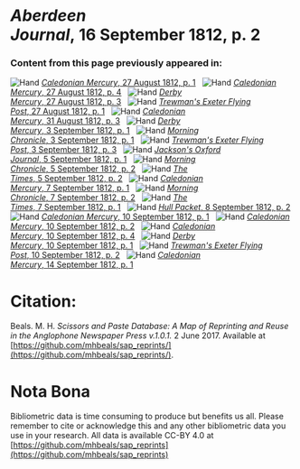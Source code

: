 # *Aberdeen Journal*, 16 September 1812, p. 2  
  
### Content from this page previously appeared in:  
![Hand](http://scissorsandpaste.net/wp-content/uploads/2017/06/smallhandpointer.png) [*Caledonian Mercury*, 27 August 1812, p. 1](https://mhbeals.github.io/sap_html/Caledonian-Mercury/Caledonian-Mercury-27-August-1812-p-1)  
![Hand](http://scissorsandpaste.net/wp-content/uploads/2017/06/smallhandpointer.png) [*Caledonian Mercury*, 27 August 1812, p. 4](https://mhbeals.github.io/sap_html/Caledonian-Mercury/Caledonian-Mercury-27-August-1812-p-4)  
![Hand](http://scissorsandpaste.net/wp-content/uploads/2017/06/smallhandpointer.png) [*Derby Mercury*, 27 August 1812, p. 3](https://mhbeals.github.io/sap_html/Derby-Mercury/Derby-Mercury-27-August-1812-p-3)  
![Hand](http://scissorsandpaste.net/wp-content/uploads/2017/06/smallhandpointer.png) [*Trewman's Exeter Flying Post*, 27 August 1812, p. 1](https://mhbeals.github.io/sap_html/Trewman's-Exeter-Flying-Post/Trewman's-Exeter-Flying-Post-27-August-1812-p-1)  
![Hand](http://scissorsandpaste.net/wp-content/uploads/2017/06/smallhandpointer.png) [*Caledonian Mercury*, 31 August 1812, p. 3](https://mhbeals.github.io/sap_html/Caledonian-Mercury/Caledonian-Mercury-31-August-1812-p-3)  
![Hand](http://scissorsandpaste.net/wp-content/uploads/2017/06/smallhandpointer.png) [*Derby Mercury*, 3 September 1812, p. 1](https://mhbeals.github.io/sap_html/Derby-Mercury/Derby-Mercury-3-September-1812-p-1)  
![Hand](http://scissorsandpaste.net/wp-content/uploads/2017/06/smallhandpointer.png) [*Morning Chronicle*, 3 September 1812, p. 1](https://mhbeals.github.io/sap_html/Morning-Chronicle/Morning-Chronicle-3-September-1812-p-1)  
![Hand](http://scissorsandpaste.net/wp-content/uploads/2017/06/smallhandpointer.png) [*Trewman's Exeter Flying Post*, 3 September 1812, p. 3](https://mhbeals.github.io/sap_html/Trewman's-Exeter-Flying-Post/Trewman's-Exeter-Flying-Post-3-September-1812-p-3)  
![Hand](http://scissorsandpaste.net/wp-content/uploads/2017/06/smallhandpointer.png) [*Jackson's Oxford Journal*, 5 September 1812, p. 1](https://mhbeals.github.io/sap_html/Jackson's-Oxford-Journal/Jackson's-Oxford-Journal-5-September-1812-p-1)  
![Hand](http://scissorsandpaste.net/wp-content/uploads/2017/06/smallhandpointer.png) [*Morning Chronicle*, 5 September 1812, p. 2](https://mhbeals.github.io/sap_html/Morning-Chronicle/Morning-Chronicle-5-September-1812-p-2)  
![Hand](http://scissorsandpaste.net/wp-content/uploads/2017/06/smallhandpointer.png) [*The Times*, 5 September 1812, p. 2](https://mhbeals.github.io/sap_html/The-Times/The-Times-5-September-1812-p-2)  
![Hand](http://scissorsandpaste.net/wp-content/uploads/2017/06/smallhandpointer.png) [*Caledonian Mercury*, 7 September 1812, p. 1](https://mhbeals.github.io/sap_html/Caledonian-Mercury/Caledonian-Mercury-7-September-1812-p-1)  
![Hand](http://scissorsandpaste.net/wp-content/uploads/2017/06/smallhandpointer.png) [*Morning Chronicle*, 7 September 1812, p. 2](https://mhbeals.github.io/sap_html/Morning-Chronicle/Morning-Chronicle-7-September-1812-p-2)  
![Hand](http://scissorsandpaste.net/wp-content/uploads/2017/06/smallhandpointer.png) [*The Times*, 7 September 1812, p. 1](https://mhbeals.github.io/sap_html/The-Times/The-Times-7-September-1812-p-1)  
![Hand](http://scissorsandpaste.net/wp-content/uploads/2017/06/smallhandpointer.png) [*Hull Packet*, 8 September 1812, p. 2](https://mhbeals.github.io/sap_html/Hull-Packet/Hull-Packet-8-September-1812-p-2)  
![Hand](http://scissorsandpaste.net/wp-content/uploads/2017/06/smallhandpointer.png) [*Caledonian Mercury*, 10 September 1812, p. 1](https://mhbeals.github.io/sap_html/Caledonian-Mercury/Caledonian-Mercury-10-September-1812-p-1)  
![Hand](http://scissorsandpaste.net/wp-content/uploads/2017/06/smallhandpointer.png) [*Caledonian Mercury*, 10 September 1812, p. 2](https://mhbeals.github.io/sap_html/Caledonian-Mercury/Caledonian-Mercury-10-September-1812-p-2)  
![Hand](http://scissorsandpaste.net/wp-content/uploads/2017/06/smallhandpointer.png) [*Caledonian Mercury*, 10 September 1812, p. 4](https://mhbeals.github.io/sap_html/Caledonian-Mercury/Caledonian-Mercury-10-September-1812-p-4)  
![Hand](http://scissorsandpaste.net/wp-content/uploads/2017/06/smallhandpointer.png) [*Derby Mercury*, 10 September 1812, p. 1](https://mhbeals.github.io/sap_html/Derby-Mercury/Derby-Mercury-10-September-1812-p-1)  
![Hand](http://scissorsandpaste.net/wp-content/uploads/2017/06/smallhandpointer.png) [*Trewman's Exeter Flying Post*, 10 September 1812, p. 2](https://mhbeals.github.io/sap_html/Trewman's-Exeter-Flying-Post/Trewman's-Exeter-Flying-Post-10-September-1812-p-2)  
![Hand](http://scissorsandpaste.net/wp-content/uploads/2017/06/smallhandpointer.png) [*Caledonian Mercury*, 14 September 1812, p. 1](https://mhbeals.github.io/sap_html/Caledonian-Mercury/Caledonian-Mercury-14-September-1812-p-1)  


# Citation: 

Beals. M. H. *Scissors and Paste Database: A Map of Reprinting and Reuse in the Anglophone Newspaper Press v.1.0.1.* 2 June 2017. Available at [https://github.com/mhbeals/sap_reprints/](https://github.com/mhbeals/sap_reprints/). 

# Nota Bona

Bibliometric data is time consuming to produce but benefits us all. Please remember to cite or acknowledge this and any other bibliometric data you use in your research. All data is available CC-BY 4.0 at [https://github.com/mhbeals/sap_reprints](https://github.com/mhbeals/sap_reprints)